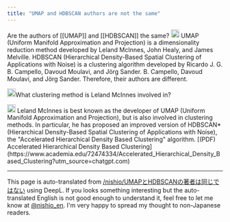 ```yaml
---
title: "UMAP and HDBSCAN authors are not the same"
---
```


Are the authors of [[UMAP]] and [[HDBSCAN]] the same?
<img src='https://scrapbox.io/api/pages/nishio-en/gpt/icon' alt='gpt.icon' height="19.5"/>
UMAP (Uniform Manifold Approximation and Projection) is a dimensionality reduction method developed by Leland McInnes, John Healy, and James Melville. HDBSCAN (Hierarchical Density-Based Spatial Clustering of Applications with Noise) is a clustering algorithm developed by Ricardo J. G. B. Campello, Davoud Moulavi, and Jörg Sander. B. Campello, Davoud Moulavi, and Jörg Sander. Therefore, their authors are different.

<img src='https://scrapbox.io/api/pages/nishio-en/nishio/icon' alt='nishio.icon' height="19.5"/>What clustering method is Leland McInnes involved in?

<img src='https://scrapbox.io/api/pages/nishio-en/gpt/icon' alt='gpt.icon' height="19.5"/>
Leland McInnes is best known as the developer of UMAP (Uniform Manifold Approximation and Projection), but is also involved in clustering methods. In particular, he has proposed an improved version of HDBSCAN* (Hierarchical Density-Based Spatial Clustering of Applications with Noise), the "Accelerated Hierarchical Density Based Clustering" algorithm.
[(PDF) Accelerated Hierarchical Density Based Clustering](https://www.academia.edu/72474334/Accelerated_Hierarchical_Density_Based_Clustering?utm_source=chatgpt.com)

---
This page is auto-translated from [/nishio/UMAPとHDBSCANの著者は同じではない](https://scrapbox.io/nishio/UMAPとHDBSCANの著者は同じではない) using DeepL. If you looks something interesting but the auto-translated English is not good enough to understand it, feel free to let me know at [@nishio_en](https://twitter.com/nishio_en). I'm very happy to spread my thought to non-Japanese readers.